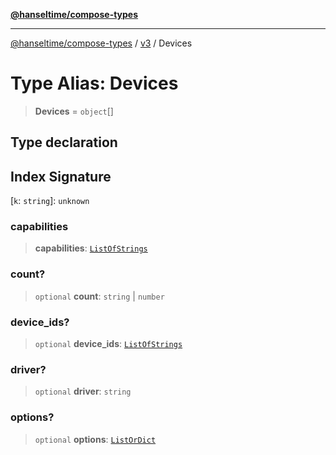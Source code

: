 [**@hanseltime/compose-types**](../../../../README.md)

***

[@hanseltime/compose-types](../../../../README.md) / [v3](../README.md) / Devices

# Type Alias: Devices

> **Devices** = `object`[]

## Type declaration

## Index Signature

\[`k`: `string`\]: `unknown`

### capabilities

> **capabilities**: [`ListOfStrings`](ListOfStrings.md)

### count?

> `optional` **count**: `string` \| `number`

### device\_ids?

> `optional` **device\_ids**: [`ListOfStrings`](ListOfStrings.md)

### driver?

> `optional` **driver**: `string`

### options?

> `optional` **options**: [`ListOrDict`](ListOrDict.md)
